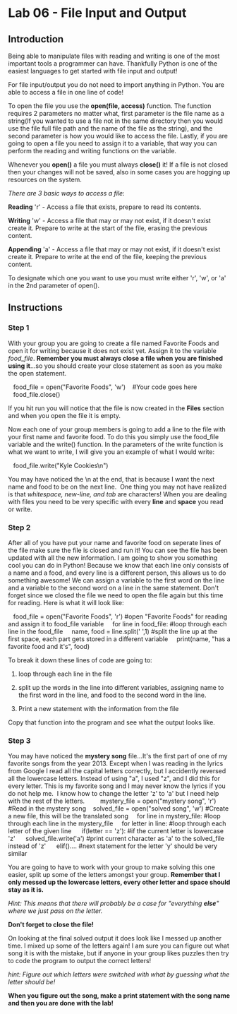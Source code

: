# Lab 06 - File Input and Output

## Introduction

Being able to manipulate files with reading and writing is one of the most important tools a programmer can have. Thankfully Python is one of the easiest languages to get started with file input and output!

For file input/output you do not need to import anything in Python. You are able to access a file in one line of code!

To open the file you use the **open(file, access)** function. The function requires 2 parameters no matter what, first parameter is the file name as a string(If you wanted to use a file not in the same directory then you would use the file full file path and the name of the file as the string), and the second parameter is how you would like to access the file. Lastly, if you are going to open a file you need to assign it to a variable, that way you can perform the reading and writing functions on the variable. 

Whenever you **open()** a file you must always **close()** it! If a file is not closed then your changes will not be saved, also in some cases you are hogging up resources on the system.

*There are 3 basic ways to access a file*:

**Reading** 'r' - Access a file that exists, prepare to read its contents. 

**Writing** 'w' - Access a file that may or may not exist, if it doesn't exist create it. Prepare to write at the start of the file, erasing the previous content.

**Appending** 'a' - Access a file that may or may not exist, if it doesn't exist create it. Prepare to write at the end of the file, keeping the previous content.

To designate which one you want to use you must write either 'r', 'w', or 'a' in the 2nd parameter of open().

## Instructions 

### Step 1

With your group you are going to create a file named Favorite Foods and open it for writing because it does not exist yet. Assign it to the variable *food_file*. **Remember you must always close a file when you are finished using it**...so you should create your close statement as soon as you make the open statement.

   food_file = open("Favorite Foods", 'w')
   #Your code goes here
   food_file.close()

If you hit run you will notice that the file is now created in the **Files** section and when you open the file it is empty. 

Now each one of your group members is going to add a line to the file with your first name and favorite food. To do this you simply use the food_file variable and the write() function. In the parameters of the write function is what we want to write, I will give you an example of what I would write: 

   food_file.write("Kyle Cookies\n")

You may have noticed the \n at the end, that is because I want the next name and food to be on the next line. 
One thing you may not have realized is that *whitespace, new-line, and tab* are characters! When you are dealing with files you need to be very specific with every **line** and **space** you read or write.

### Step 2 

After all of you have put your name and favorite food on seperate lines of the file make sure the file is closed and run it! You can see the file has been updated with all the new information.
I am going to show you something cool you can do in Python! Because we know that each line only consists of a name and a food, and every line is a different person, this allows us to do something awesome! We can assign a variable to the first word on the line and a variable to the second word on a line in the same statement. Don't forget since we closed the file we need to open the file again but this time for reading. Here is what it will look like:

   food_file = open("Favorite Foods", 'r') #open "Favorite Foods" for reading and assign it to food_file variable 
   for line in food_file: #loop through each line in the food_file
    name, food = line.split(' ',1) #split the line up at the first space, each part gets stored in a different variable
    print(name, "has a favorite food and it's", food)

To break it down these lines of code are going to:

1) loop through each line in the file

2) split up the words in the line into different variables, assigning name to the first word in the line, and food to the second word in the line.

3) Print a new statement with the information from the file

Copy that function into the program and see what the output looks like. 

### Step 3 
You may have noticed the **mystery song** file...It's the first part of one of my favorite songs from the year 2013. Except when I was reading in the lyrics from Google I read all the capital letters correctly, but I accidently reversed all the lowercase letters. Instead of using "a", I used "z", and I did this for every letter. This is my favorite song and I may never know the lyrics if you do not help me. 
I know how to change the letter 'z' to 'a' but I need help with the rest of the letters.
    
   mystery_file = open("mystery song", 'r') #Read in the mystery song
   solved_file = open("solved song", 'w') #Create a new file, this will be the translated song 
   for line in mystery_file: #loop through each line in the mystery_file
    for letter in line: #loop through each letter of the given line
     if(letter == 'z'): #if the current letter is lowercase 'z'
     solved_file.write('a') #print current character as 'a' to the solved_file instead of 'z'
     elif().... #next statement for the letter 'y' should be very similar

You are going to have to work with your group to make solving this one easier, split up some of the letters amongst your group. **Remember that I only messed up the lowercase letters, every other letter and space should stay as it is.** 

*Hint: This means that there will probably be a case for "everything **else**" where we just pass on the letter.*

**Don't forget to close the file!**

On looking at the final solved output it does look like I messed up another time. I mixed up some of the letters again! I am sure you can figure out what song it is with the mistake, but if anyone in your group likes puzzles then try to code the program to output the correct letters! 

*hint: Figure out which letters were switched with what by guessing what the letter should be!*

**When you figure out the song, make a print statement with the song name and then you are done with the lab!**
